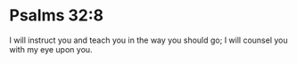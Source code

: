 # Psalms 32:8

I will instruct you and teach you in the way you should go; I will counsel you with my eye upon you.
